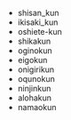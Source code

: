 * shisan_kun
* ikisaki_kun
* oshiete-kun
* shikakun
* oginokun
* eigokun
* onigirikun
* oqunokun
* ninjinkun
* alohakun
* namaokun

